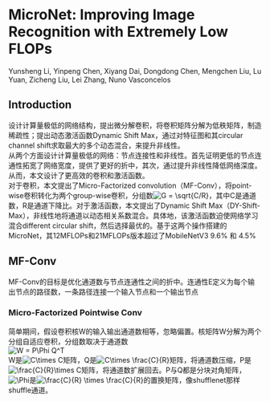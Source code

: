 # MicroNet: Improving Image Recognition with Extremely Low FLOPs
Yunsheng Li, Yinpeng Chen, Xiyang Dai, Dongdong Chen, Mengchen Liu,
Lu Yuan, Zicheng Liu, Lei Zhang, Nuno Vasconcelos

## Introduction
设计计算量极低的网络结构，提出微分解卷积，将卷积矩阵分解为低秩矩阵，制造稀疏性；提出动态激活函数Dynamic Shift Max，通过对特征图和其circular channel shift求取最大的多个动态混合，来提升非线性。  
从两个方面设计计算量极低的网络：节点连接性和非线性。首先证明更低的节点连通性拓宽了网络宽度，提供了更好的折中，其次，通过提升非线性降低网络深度。从而，本文设计了更高效的卷积和激活函数。  
对于卷积，本文提出了Micro-Factorized convolution（MF-Conv），将point-wise卷积转化为两个group-wise卷积，分组数<img src="https://latex.codecogs.com/svg.image?G&space;=&space;\sqrt{C/R}&space;" title="G = \sqrt{C/R} " />，其中C是通道数，R是通道下降比。对于激活函数，本文提出了Dynamic Shift Max（DY-Shift-Max），非线性地将通道以动态相关系数混合。具体地，该激活函数迫使网络学习混合different circular shift，然后选择最优的。基于这两个操作搭建的MicroNet，其12MFLOPs和21MFLOPs版本超过了MobileNetV3 9.6% 和 4.5%
## MF-Conv
MF-Conv的目标是优化通道数与节点连通性之间的折中。连通性E定义为每个输出节点的路径数，一条路径连接一个输入节点和一个输出节点
### Micro-Factorized Pointwise Conv
简单期间，假设卷积核W的输入输出通道数相等，忽略偏置。核矩阵W分解为两个分组自适应卷积，分组数取决于通道数  
<img src="https://latex.codecogs.com/svg.image?W&space;=&space;P\Phi&space;Q^T" title="W = P\Phi Q^T" />  
W是<img src="https://latex.codecogs.com/svg.image?C\times&space;C" title="C\times C" />矩阵，Q是<img src="https://latex.codecogs.com/svg.image?C\times&space;\frac{C}{R}" title="C\times \frac{C}{R}" />矩阵，将通道数压缩，P是<img src="https://latex.codecogs.com/svg.image?\frac{C}{R}\times&space;C" title="\frac{C}{R}\times C" />矩阵，将通道数扩展回去。P与Q都是分块对角矩阵，<img src="https://latex.codecogs.com/svg.image?\Phi" title="\Phi" />是<img src="https://latex.codecogs.com/svg.image?\frac{C}{R}&space;\times&space;\frac{C}{R}" title="\frac{C}{R} \times \frac{C}{R}" />的置换矩阵，像shufflenet那样shuffle通道。
